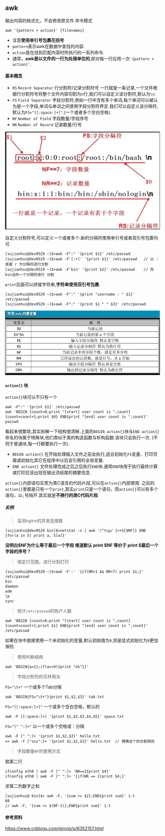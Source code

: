 ## awk 

输出内容的格式化，不会修改原文件.命令模式

    awk '{pattern + action}' {filenames}
    
 - 注意**使用单引号包裹花括号**
 - `pattern`表示awk在数据中查找的内容.
 - `action`是在找到匹配内容时所执行的一系列命令.
 - 通常，**awk是以文件的一行为处理单位的**,即对每一行应用一次`'{pattern + action}'`.

#### 基本概念
 
 - `RS` `Record Separator` 行分割符/记录分割符号  一行就是一条记录,一个文件根据行分割符号将整个文件内容切割为`n`行,我们可以自定义该分割符,默认为`\n`.
 - `FS` `Field Separator`  字段分割符,例如一行中含有多个单词,每个单词可以被认为是一个字段,单词与单词之间使用字段分割符界定.我们可以自定义该分隔符,默认为`FS="[[:space:]+]"`.(一个或者多个空白空格).
 - `NF` `Number of Field`  字段数量/字段序号
 - `NR` `Number of Record` 记录数量/行号
 
![](.shell_images/e92d7b7a.png) 

自定义分割符号,可以定义一个或者多个.新的分隔符使用单引号或者双引号包裹均可. 

    [sujianhui@dev0529 ~]$>awk -F":" '{print $1}' /etc/passwd
    [sujianhui@dev0529 ~]$>awk -F'[:r]' '{print $1}' /etc/passwd   // 以 : 或者 r 为分隔符进行分割 
    [sujianhui@dev0529 ~]$>awk -F'bin' '{print $2}' /etc/passwd    // 将bin当作一个分隔符进行 分割
    
`print`后面可以拼接字符串,**字符串使用双引号包裹**.
    
    [sujianhui@dev0529 ~]$>awk -F":" '{print "username : " $1}' /etc/passwd
    [sujianhui@dev0529 ~]$>awk -F":" '{print $1 " " $3}' /etc/passwd
    

![](.shell_images/90c23419.png)

#### `action{}` 块

`action{}`块可以不只有一个

    awk -F":" '{print $1}' /etc/passwd
    awk 'BEGIN {count=0;print "[start] user count is ",count} {count=count+1;print $0} END{print "[end] user count is ",count}' passwd

看起来很繁琐,其实拆解一下结构很清晰.上面的`BEGIN action{}`块与`END action{}`命名的块属于特殊块,他们类似于类的构造函数与析构函数.该块只会执行一次.
(不同于普通块,每一行都要执行一次).

 - `BEGIN action{}` 在开始处理输入文件之前会执行,适合初始化`FS`变量、打印页眉或初始化其它在程序中以后会引用的全局变量. 
 - `END action{}`   文件处理完成之后之后执行`END`块.通常`END`块用于执行最终计算或打印应该出现在输出流结尾的摘要信息.

`action{}`内部语句实质为类C语言的代码片段,可以在`action{}`内部使用.
之前的`action{}`里都是只有一个`print`,其实`print`只是一个语句，而`action{}`可以有多个语句，以`;`号隔开.其实就是**不换行的类C代码片段**.

##### 实例

>监测nginx的并发连接数

    [sujianhui@dev0529 bin]$>netstat -n | awk '/^tcp/ {++S[$NF]} END {for(a in S) print a, S[a]}'

**没明白$NF为什么等于最后一个字段  难道默认 print $NF 等价于 print $最后一个字段的序号？** 

>限定行范围，进行分割打印

    [sujianhui@dev0529 ~]$>awk -F':' '{if(NR>1 && NR<7) print $1;}' /etc/passwd
    bin
    daemon
    adm
    lp
    sync
    
>统计`/etc/passwd`的账户人数
   
    awk 'BEGIN {count=0;print "[start] user count is ",count} {count=count+1;print $1} END{print "[end] user count is ",count}' /etc/passwd
    
如果在块中直接使用一个未初始化的变量,默认初始值为`0`,但是显式初始化为`0`更加保险.

>使用判断结构

    awk 'BEGIN{a=11;if(a>=9){print "ok"}}' 

>字段分割符的花样用法

`FS="\t+"` 一个或多个Tab分隔

    awk 'BEGIN{FS="\t+"}{print $1,$2,$3}' tab.txt

`FS="[[:space:]+]"` 一个或多个空白空格，默认的

    awk -F [[:space:]+] '{print $1,$2,$3,$4,$5}' space.txt
    
`FS="[" ":]+"` 以一个或多个空格或：分隔

    awk -F [" ":]+ '{print $1,$2,$3}' hello.txt
    => awk -F ["sss":]+ '{print $1,$2,$3}' hello.txt  // 猜猜这个的分割规则

>字段数量`NF`的使用方式

取第二行

    ifconfig eth0 | awk -F [" ":]+ 'NR==2{print $4}' 
    ifconfig eth0 | awk -F [" ":]+ '{if(NR == 2)print $4;}' 

求第二列数字之和

    [sujianhui@ bin]$> awk -F, '{sum += $2};END{print sum}' 1.t 
    88
    // awk -F, '{sum += $(NF-1)};END{print sum}' 1.t 

#### 参考资料

https://www.cnblogs.com/ginvip/p/6352157.html